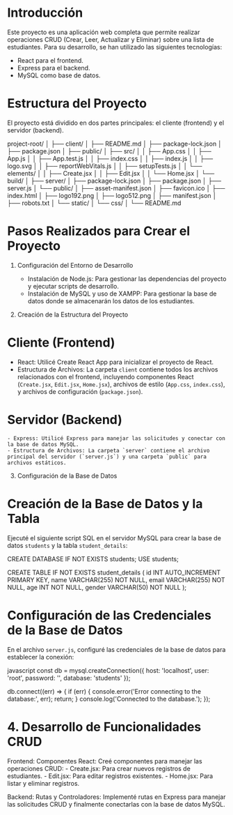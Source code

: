 # Introducción

Este proyecto es una aplicación web completa que permite realizar operaciones CRUD (Crear, Leer, Actualizar y Eliminar) sobre una lista de estudiantes. Para su desarrollo, se han utilizado las siguientes tecnologías:

 - React para el frontend.
 - Express para el backend.
 - MySQL como base de datos.

# Estructura del Proyecto

El proyecto está dividido en dos partes principales: el cliente (frontend) y el servidor (backend).

project-root/
│
├── client/
│   ├── README.md
│   ├── package-lock.json
│   ├── package.json
│   ├── public/
│   ├── src/
│   │   ├── App.css
│   │   ├── App.js
│   │   ├── App.test.js
│   │   ├── index.css
│   │   ├── index.js
│   │   ├── logo.svg
│   │   ├── reportWebVitals.js
│   │   ├── setupTests.js
│   │   └── elements/
│   │       ├── Create.jsx
│   │       ├── Edit.jsx
│   │       └── Home.jsx
│   └── build/
│
├── server/
│   ├── package-lock.json
│   ├── package.json
│   ├── server.js
│   └── public/
│       ├── asset-manifest.json
│       ├── favicon.ico
│       ├── index.html
│       ├── logo192.png
│       ├── logo512.png
│       ├── manifest.json
│       ├── robots.txt
│       └── static/
│           └── css/
│
└── README.md


# Pasos Realizados para Crear el Proyecto

1. Configuración del Entorno de Desarrollo

     - Instalación de Node.js: Para gestionar las dependencias del proyecto y ejecutar scripts de desarrollo.
     - Instalación de MySQL y uso de XAMPP: Para gestionar la base de datos donde se almacenarán los datos de los estudiantes.

2. Creación de la Estructura del Proyecto


# Cliente (Frontend)

- React: Utilicé Create React App para inicializar el proyecto de React.
- Estructura de Archivos: La carpeta `client` contiene todos los archivos relacionados con el frontend, incluyendo componentes React (`Create.jsx`, `Edit.jsx`, `Home.jsx`), archivos de estilo (`App.css`, `index.css`), y archivos de configuración (`package.json`).

# Servidor (Backend)

    - Express: Utilicé Express para manejar las solicitudes y conectar con la base de datos MySQL.
    - Estructura de Archivos: La carpeta `server` contiene el archivo principal del servidor (`server.js`) y una carpeta `public` para archivos estáticos.

3. Configuración de la Base de Datos

# Creación de la Base de Datos y la Tabla

Ejecuté el siguiente script SQL en el servidor MySQL para crear la base de datos `students` y la tabla `student_details`:

CREATE DATABASE IF NOT EXISTS students;
USE students;

CREATE TABLE IF NOT EXISTS student_details (
    id INT AUTO_INCREMENT PRIMARY KEY,
    name VARCHAR(255) NOT NULL,
    email VARCHAR(255) NOT NULL,
    age INT NOT NULL,
    gender VARCHAR(50) NOT NULL
);


# Configuración de las Credenciales de la Base de Datos

En el archivo `server.js`, configuré las credenciales de la base de datos para establecer la conexión:

javascript
const db = mysql.createConnection({
  host: 'localhost',
  user: 'root',
  password: '',
  database: 'students'
});

db.connect((err) => {
  if (err) {
    console.error('Error connecting to the database:', err);
    return;
  }
  console.log('Connected to the database.');
});


# 4. Desarrollo de Funcionalidades CRUD

Frontend:
Componentes React: Creé componentes para manejar las operaciones CRUD:
    - Create.jsx: Para crear nuevos registros de estudiantes.
    - Edit.jsx: Para editar registros existentes.
    - Home.jsx: Para listar y eliminar registros.


Backend:
Rutas y Controladores: Implementé rutas en Express para manejar las solicitudes CRUD y finalmente conectarlas con la base de datos MySQL.